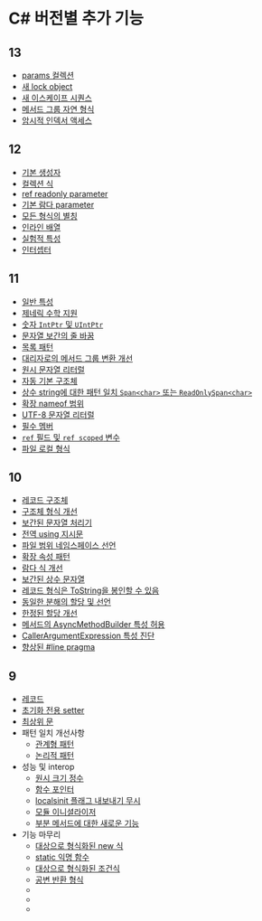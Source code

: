 # C# 버전별 추가 기능

## 13
- [params 컬렉션](13/params%20컬렉션.md)
- [새 lock object](13/새%20lock%20object.md)
- [새 이스케이프 시퀀스](13/새%20이스케이프%20시퀀스.md)
- [메서드 그룹 자연 형식](13/메서드%20그룹%20자연%20형식.md)
- [암시적 인덱서 액세스](13/암시적%20인덱스%20액세스.md)

## 12
- [기본 생성자](12/기본%20생성자.md)
- [컬렉션 식](12/컬렉션%20식.md)
- [ref readonly parameter](12/ref%20readonly%20parameter.md)
- [기본 람다 parameter](12/기본%20람다%20parameter.md)
- [모든 형식의 별칭](12/모든%20형식의%20별칭.md)
- [인라인 배열](12/인라인%20배열.md)
- [실험적 특성](12/실험적%20특성.md)
- [인터셉터](12/인터셉터.md)

## 11
- [일반 특성](11/일반%20특성.md)
- [제네릭 수학 지원](11/제네릭%20수학%20지원.md)
- [숫자 `IntPtr` 및 `UIntPtr`](11/숫자%20IntPtr%20및%20UIntPtr.md)
- [문자열 보간의 줄 바꿈](11/문자열%20보간의%20줄%20바꿈.md)
- [목록 패턴](11/목록%20패턴.md)
- [대리자로의 메서드 그룹 변환 개선](11/대리자로의%20메서드%20그룹%20변환%20개선.md)
- [원시 문자열 리터럴](11/원시%20문자열%20리터럴.md)
- [자동 기본 구조체](11/자동%20기본%20구조체.md)
- [상수 string에 대한 패턴 일치 `Span<char>` 또는 `ReadOnlySpan<char>`](11/상수%20string에%20대한%20패턴%20일치.md)
- [확장 nameof 범위](11/확장%20nameof%20범위.md)
- [UTF-8 문자열 리터럴](11/UTF-8%20문자열%20리터럴.md)
- [필수 멤버](11/필수%20멤버.md)
- [`ref` 필드 및 `ref scoped` 변수](11/ref%20필드%20및%20ref%20scoped%20변수.md)
- [파일 로컬 형식](11/파일%20로컬%20형식.md)

## 10
- [레코드 구조체](10/레코드%20구조체.md)
- [구조체 형식 개선](10/구조체%20형식%20개선.md)
- [보간된 문자열 처리기](10/보간된%20문자열%20처리기.md)
- [전역 using 지시문](10/전역%20using%20지시문.md)
- [파일 범위 네임스페이스 선언](10/파일%20범위%20네임스페이스%20선언.md)
- [확장 속성 패턴](10/확장%20속성%20패턴.md)
- [람다 식 개선](10/람다%20식%20개선.md)
- [보간된 상수 문자열](10/보간된%20상수%20문자열.md)
- [레코드 형식은 ToString을 봉인할 수 있음](10/레코드%20형식은%20ToString을%20봉인할%20수%20있음.md)
- [동일한 분해의 할당 및 선언](10/동일한%20분해의%20할당%20및%20선언.md)
- [한정된 할당 개선](10/한정된%20할당%20개선.md)
- [메서드의 AsyncMethodBuilder 특성 허용](10/메서드의%20AsyncMethodBuilder%20특성%20허용.md)
- [CallerArgumentExpression 특성 진단](10/CallerArgumentExpression%20특성%20진단.md)
- [향상된 #line pragma](10/향상된%20line%20pragma.md)

## 9
- [레코드](9/레코드.md)
- [초기화 전용 setter](9/초기화%20전용%20setter.md)
- [최상위 문](9/최상위%20문.md)
- 패턴 일치 개선사항
    - [관계형 패턴](9/관계형%20패턴.md)
    - [논리적 패턴](9/논리적%20패턴.md)
- 성능 및 interop
    - [원시 크기 정수](9/원시%20크기%20정수.md)
    - [함수 포인터](9/함수%20포인터.md)
    - [localsinit 플래그 내보내기 무시](9/localsinit%20플래그%20내보내기%20무시.md)
    - [모듈 이니셜라이저](9/모듈%20이니셜라이저.md)
    - [부분 메서드에 대한 새로운 기능](9/부분%20메서드에%20대한%20새로운%20기능.md)
- 기능 마무리
    - [대상으로 형식화된 new 식](9/대상으로%20형식화된%20new%20식.md)
    - [static 익명 함수](9/static%20익명%20함수.md)
    - [대상으로 형식화된 조건식](9/대상으로%20형식화된%20조건식.md)
    - [공변 반환 형식](9/공변%20반환%20형식.md)
    - [](9/)
    - [](9/)
    - [](9/)
